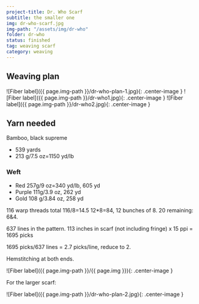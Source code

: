 ```yaml
---
project-title: Dr. Who Scarf
subtitle: the smaller one
img: dr-who-scarf.jpg
img-path: "/assets/img/dr-who"
folder: dr-who
status: finished
tag: weaving scarf
category: weaving
---
```

## Weaving plan
![Fiber label]({{ page.img-path }}/dr-who-plan-1.jpg){: .center-image }
![Fiber label]({{ page.img-path }}/dr-who1.jpg){: .center-image }
![Fiber label]({{ page.img-path }}/dr-who2.jpg){: .center-image }

## Yarn needed
Bamboo, black supreme

* 539 yards
* 213 g/7.5 oz=1150 yd/lb

### Weft
* Red 257g/9 oz=340 yd/lb, 605 yd
* Purple 111g/3.9 oz, 262 yd
* Gold 108 g/3.84 oz, 258 yd

116 warp threads total
116/8=14.5
12*8=84, 12 bunches of 8.
20 remaining: 6&4.

637 lines in the pattern.
113 inches in scarf (not including fringe) x 15 ppi = 1695 picks

1695 picks/637 lines = 2.7 picks/line, reduce to 2.

Hemstitching at both ends.

![Fiber label]({{ page.img-path }}/{{ page.img }}){: .center-image }

For the larger scarf:

![Fiber label]({{ page.img-path }}/dr-who-plan-2.jpg){: .center-image }
